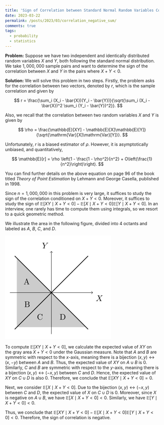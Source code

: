 ```yaml
---
title: 'Sign of Correlation between Standard Normal Random Variables Conditioned on Negative Sum'
date: 2023-03-22
permalink: /posts/2023/03/correlation_negative_sum/
comments: true
tags:
  - probability
  - statistics
---
```




**Problem:** Suppose we have two independent and identically distributed random variables $X$ and $Y$, both following the standard normal distribution. We take $1,000,000$ sample pairs and want to determine the sign of the correlation between $X$ and $Y$ in the pairs where $X+Y<0$.

**Solution:**
We will solve this problem in two steps. Firstly, the problem asks for the correlation between two vectors, denoted by $r$, which is the sample correlation and given by

$$
r = \frac{\sum_i (X_i - \bar{X})(Y_i - \bar{Y})}{\sqrt{\sum_i (X_i - \bar{X})^2 \sum_i (Y_i - \bar{Y})^2}}.
$$

Also, we recall that the correlation between two random variables $X$ and $Y$ is given by

$$
\rho = \frac{\mathbb{E}[XY] - \mathbb{E}[X]\mathbb{E}[Y]}{\sqrt{\mathrm{Var}[X]\mathrm{Var}[Y]}}.
$$

Unfortunately, $r$ is a biased estimator of $\rho$. However, it is asymptotically unbiased, and quantitatively,

$$
\mathbb{E}[r] = \rho \left(1 - \frac{1 - \rho^2}{n^2} + O\left(\frac{1}{n^2}\right)\right).
$$

You can find further details on the above equation on page 96 of the book titled *Theory of Point Estimation* by Lehmann and George Casella, published in 1998.

Since $n = 1,000,000$ in this problem is very large, it suffices to study the sign of the correlation conditioned on $X + Y < 0$. Moreover, it suffices to study the sign of $\mathbb{E}[XY \mid X+Y < 0] - \mathbb{E}[X \mid X+Y < 0]\mathbb{E}[Y \mid X+Y < 0]$. In an interview, one rarely has time to compute them using integrals, so we resort to a quick geometric method.

We illustrate the area in the following figure, divided into 4 octants and labeled as $A$, $B$, $C$, and $D$.

![Illustration of the area X + Y < 0](/images/xy.svg)

To compute $\mathbb{E}[XY\mid X+Y<0]$, we calculate the expected value of $XY$ on the gray area $X+Y<0$ under the Gaussian measure. Note that $A$ and $B$ are symmetric with respect to the $x$-axis, meaning there is a bijection $(x,y)\leftrightarrow (x,-y)$ between $A$ and $B$. Thus, the expected value of $XY$ on $A\cup B$ is 0. Similarly, $C$ and $B$ are symmetric with respect to the $y$-axis, meaning there is a bijection $(x,y)\leftrightarrow (-x,y)$ between $C$ and $D$. Hence, the expected value of $XY$ on $C\cup D$ is also 0. Therefore, we conclude that $\mathbb{E}[XY\mid X+Y<0]=0$.

Next, we consider $\mathbb{E}[X\mid X+Y<0]$. Due to the bijection $(x,y)\leftrightarrow (-x,y)$ between $C$ and $D$, the expected value of $X$ on $C\cup D$ is 0. Moreover, since $X$ is negative on $A\cup B$, we have $\mathbb{E}[X\mid X+Y<0]<0$. Similarly, we have $\mathbb{E}[Y\mid X+Y<0]<0$.

Thus, we conclude that $\mathbb{E}[XY\mid X+Y<0]-\mathbb{E}[X\mid X+Y<0]\mathbb{E}[Y\mid X+Y<0]<0$. Therefore, the sign of correlation is negative.
